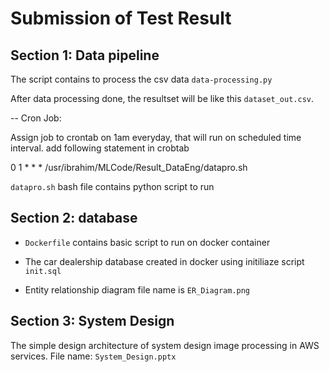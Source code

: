 # Submission of Test Result

## Section 1: Data pipeline
The script contains to process the csv data `data-processing.py` 

After data processing done, the resultset will be like this `dataset_out.csv`.

-- Cron Job:

Assign job to crontab on 1am everyday, that will run on scheduled time interval. 
add following statement in crobtab

0 1 * * * /usr/ibrahim/MLCode/Result_DataEng/datapro.sh

`datapro.sh` bash file contains python script to run

## Section 2: database
- `Dockerfile` contains basic script to run on docker container

- The car dealership database created in docker using initiliaze script `init.sql`

- Entity relationship diagram file name is `ER_Diagram.png`

## Section 3: System Design
The simple design architecture of system design image processing in AWS services.
File name: `System_Design.pptx`